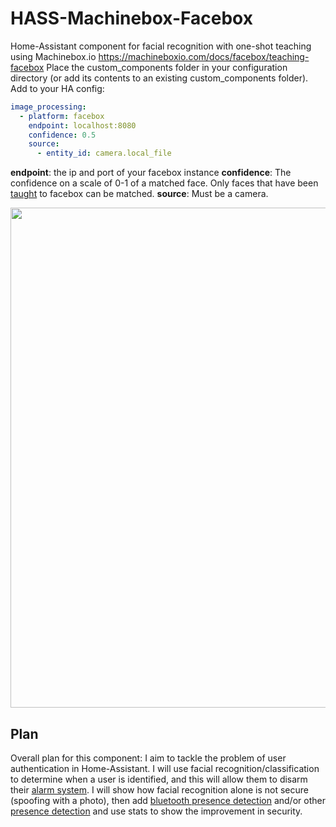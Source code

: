 # HASS-Machinebox-Facebox
Home-Assistant component for facial recognition with one-shot teaching using Machinebox.io https://machineboxio.com/docs/facebox/teaching-facebox
Place the custom_components folder in your configuration directory (or add its contents to an existing custom_components folder).
Add to your HA config:

```yaml
image_processing:
  - platform: facebox
    endpoint: localhost:8080
    confidence: 0.5
    source:
      - entity_id: camera.local_file
```

**endpoint**: the ip and port of your facebox instance
**confidence**: The confidence on a scale of 0-1 of a matched face. Only faces that have been [taught](https://machineboxio.com/docs/facebox/teaching-facebox#teach-paul-mccartney) to facebox can be matched.
**source**: Must be a camera.

<p align="center">
<img src="https://github.com/robmarkcole/HASS-Machinebox-Facebox/blob/master/usage.png" width="800">
</p>

## Plan
Overall plan for this component: I aim to tackle the problem of user authentication in Home-Assistant. I will use facial recognition/classification to determine when a user is identified, and this will allow them to disarm their [alarm system]( https://www.hackster.io/colinodell/diy-alarm-control-panel-for-home-assistant-ac1813). I will show how facial recognition alone is not secure (spoofing with a photo), then add [bluetooth presence detection](https://www.hackster.io/vpetersson/sonar-wireless-foot-traffic-information-for-retail-b17cc1) and/or other [presence detection](https://www.home-assistant.io/components/#presence-detection) and use stats to show the improvement in security.
